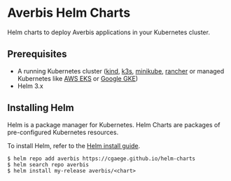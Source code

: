 # Averbis Helm Charts

Helm charts to deploy Averbis applications in your Kubernetes cluster.

## Prerequisites
- A running Kubernetes cluster ([kind](https://kind.sigs.k8s.io/docs/), [k3s](https://k3s.io/), [minikube](https://minikube.sigs.k8s.io/docs/start/), [rancher](https://rancher.com/) or managed Kubernetes like [AWS EKS](https://docs.aws.amazon.com/eks/latest/userguide/what-is-eks.html) or [Google GKE](https://cloud.google.com/kubernetes-engine))
- Helm 3.x

## Installing Helm
Helm is a package manager for Kubernetes. Helm Charts are packages of pre-configured Kubernetes resources.

To install Helm, refer to the [Helm install guide](https://helm.sh/docs/intro/install/).

```
$ helm repo add averbis https://cgaege.github.io/helm-charts
$ helm search repo averbis
$ helm install my-release averbis/<chart>
```